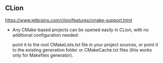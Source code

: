 ## CLion
https://www.jetbrains.com/clion/features/cmake-support.html

- Any CMake-based projects can be opened easily in CLion, with no additional configuration needed:

    point it to the root CMakeLists.txt file in your project sources, or
    point it to the existing generation folder or CMakeCache.txt files (this works only for Makefiles generator).